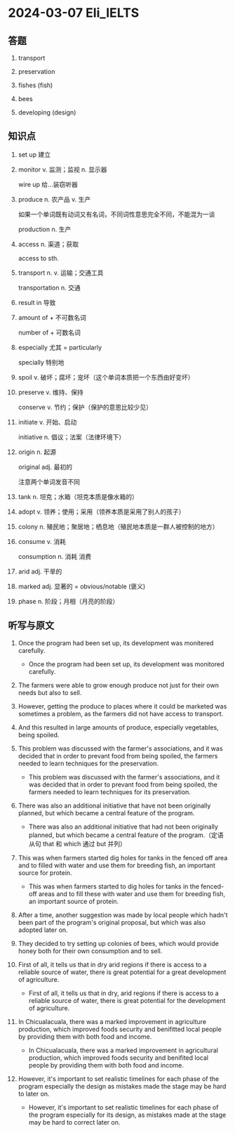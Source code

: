# 2024-03-07 Eli_IELTS

## 答题

1. transport

2. preservation

3. fishes (fish)

4. bees

5. developing (design)

## 知识点

1. set up 建立

2. monitor v. 监测；监视 n. 显示器

   wire up 给...装窃听器

3. produce n. 农产品 v. 生产

   如果一个单词既有动词又有名词，不同词性意思完全不同，不能混为一谈

   production n. 生产

4. access n. 渠道；获取

   access to sth.

5. transport n. v. 运输；交通工具

   transportation n. 交通

6. result in 导致

7. amount of + 不可数名词

   number of + 可数名词

8. especially 尤其 = particularly

   specially 特别地

9. spoil v. 破坏；腐坏；宠坏（这个单词本质把一个东西由好变坏）

10. preserve v. 维持、保持

    conserve v. 节约；保护（保护的意思比较少见）

11. initiate v. 开始、启动

    initiative n. 倡议；法案（法律环境下）

12. origin n. 起源

    original adj. 最初的

    注意两个单词发音不同

13. tank n. 坦克；水箱（坦克本质是像水箱的）

14. adopt v. 领养；使用；采用（领养本质是采用了别人的孩子）

15. colony n. 殖民地；聚居地；栖息地（殖民地本质是一群人被控制的地方）

16. consume v. 消耗

    consumption n. 消耗 消费

17. arid adj. 干旱的

18. marked adj. 显著的 = obvious/notable (褒义)

19. phase n. 阶段；月相（月亮的阶段）

## 听写与原文

1. Once the program had been set up, its development was monitered carefully.

   - Once the program had been set up, its development was monitored carefully.

2. The farmers were able to grow enough produce not just for their own needs but also to sell.

3. However, getting the produce to places where it could be marketed was sometimes a problem, as the farmers did not have access to transport.

4. And this resulted in large amounts of produce, especially vegetables, being spoiled.

5. This problem was discussed with the farmer's associations, and it was decided that in order to prevant food from being spoiled, the farmers needed to learn techniques for the preservation.

   - This problem was discussed with the farmer's associations, and it was decided that in order to prevant food from being spoiled, the farmers needed to learn techniques for its preservation.

6. There was also an additional initiative that have not been originally planned, but which became a central feature of the program.

   - There was also an additional initiative that had not been originally planned, but which became a central feature of the program.（定语从句 that 和 which 通过 but 并列）

7. This was when farmers started dig holes for tanks in the fenced off area and to filled with water and use them for breeding fish, an important source for protein.

   - This was when farmers started to dig holes for tanks in the fenced-off areas and to fill these with water and use them for breeding fish, an important source of protein.

8. After a time, another suggestion was made by local people which hadn't been part of the program's original proposal, but which was also adopted later on.

9. They decided to try setting up colonies of bees, which would provide honey both for their own consumption and to sell.

10. First of all, it tells us that in dry arid regions if there is access to a reliable source of water, there is great potential for a great development of agriculture.

    - First of all, it tells us that in dry, arid regions if there is access to a reliable source of water, there is great potential for the development of agriculture.

11. In Chicualacuala, there was a marked improvement in agriculture production, which improved foods security and benifitted local people by providing them with both food and income.

    - In Chicualacuala, there was a marked improvement in agricultural production, which improved foods security and benifited local people by providing them with both food and income.

12. However, it's important to set realistic timelines for each phase of the program especially the design as mistakes made the stage may be hard to later on.

    - However, it's important to set realistic timelines for each phase of the program especially for its design, as mistakes made at the stage may be hard to correct later on.
